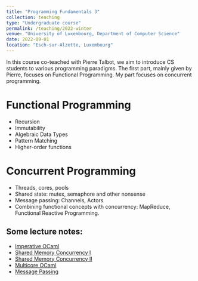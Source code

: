 ```yaml
---
title: "Programming Fundamentals 3"
collection: teaching
type: "Undergraduate course"
permalink: /teaching/2022-winter
venue: "University of Luxembourg, Department of Computer Science"
date: 2022-09-01
location: "Esch-sur-Alzette, Luxembourg"
---
```


In this course co-teached with Pierre Talbot, we aim to introduce CS students to various programming paradigms. The first part, mainly given by Pierre, focuses on Functional Programming. My part focuses on concurrent programming.

Functional Programming
======
* Recursion
* Immutability
* Algebraic Data Types
* Pattern Matching
* Higher-order functions

Concurrent Programming
======
* Threads, cores, pools
* Shared state: mutex, semaphore and other nonsense
* Message passing: Channels, Actors
* Combining functional concepts with concurrency: MapReduce, Functional Reactive Programming.

Some lecture notes:
---
* [Imperative OCaml](https://ffelten.github.io/files/imperative_ocaml.pdf)
* [Shared Memory Concurrency I](https://ffelten.github.io/files/shared_memory_I.pdf)
* [Shared Memory Concurrency II](https://ffelten.github.io/files/shared_memory_II.pdf)
* [Multicore OCaml](https://ffelten.github.io/files/Multicore_OCaml.pdf)
* [Message Passing](https://ffelten.github.io/files/message_passing.pdf)
